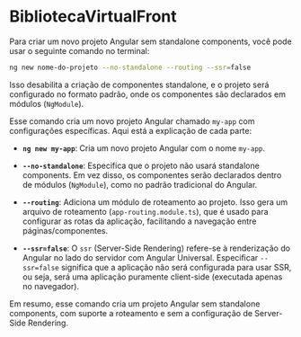# BibliotecaVirtualFront

Para criar um novo projeto Angular sem standalone components, você pode usar o seguinte comando no terminal:

```bash
ng new nome-do-projeto --no-standalone --routing --ssr=false
```

Isso desabilita a criação de componentes standalone, e o projeto será configurado no formato padrão, onde os componentes são declarados em módulos (`NgModule`).

Esse comando cria um novo projeto Angular chamado `my-app` com configurações específicas. Aqui está a explicação de cada parte:

- **`ng new my-app`**: Cria um novo projeto Angular com o nome `my-app`.
  
- **`--no-standalone`**: Especifica que o projeto não usará standalone components. Em vez disso, os componentes serão declarados dentro de módulos (`NgModule`), como no padrão tradicional do Angular.

- **`--routing`**: Adiciona um módulo de roteamento ao projeto. Isso gera um arquivo de roteamento (`app-routing.module.ts`), que é usado para configurar as rotas da aplicação, facilitando a navegação entre páginas/componentes.

- **`--ssr=false`**: O `ssr` (Server-Side Rendering) refere-se à renderização do Angular no lado do servidor com Angular Universal. Especificar `--ssr=false` significa que a aplicação não será configurada para usar SSR, ou seja, será uma aplicação puramente client-side (executada apenas no navegador).

Em resumo, esse comando cria um projeto Angular sem standalone components, com suporte a roteamento e sem a configuração de Server-Side Rendering.


